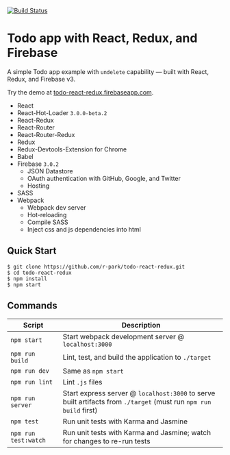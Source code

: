[![Build Status](https://travis-ci.org/r-park/todo-react-redux.svg?branch=master)](https://travis-ci.org/r-park/todo-react-redux)


# Todo app with React, Redux, and Firebase
A simple Todo app example with `undelete` capability — built with React, Redux, and Firebase v3.

Try the demo at <a href="https://todo-react-redux.firebaseapp.com" target="_blank">todo-react-redux.firebaseapp.com</a>.

- React
- React-Hot-Loader `3.0.0-beta.2`
- React-Redux
- React-Router
- React-Router-Redux
- Redux
- Redux-Devtools-Extension for Chrome
- Babel
- Firebase `3.0.2`
  - JSON Datastore
  - OAuth authentication with GitHub, Google, and Twitter
  - Hosting
- SASS
- Webpack
  - Webpack dev server
  - Hot-reloading
  - Compile SASS
  - Inject css and js dependencies into html


Quick Start
-----------

```shell
$ git clone https://github.com/r-park/todo-react-redux.git
$ cd todo-react-redux
$ npm install
$ npm start
```


Commands
--------

|Script|Description|
|---|---|
|`npm start`|Start webpack development server @ `localhost:3000`|
|`npm run build`|Lint, test, and build the application to `./target`|
|`npm run dev`|Same as `npm start`|
|`npm run lint`|Lint `.js` files|
|`npm run server`|Start express server @ `localhost:3000` to serve built artifacts from `./target` (must run `npm run build` first)|
|`npm test`|Run unit tests with Karma and Jasmine|
|`npm run test:watch`|Run unit tests with Karma and Jasmine; watch for changes to re-run tests|

